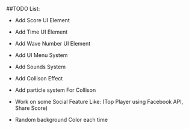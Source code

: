 ##TODO List:

 - Add Score UI Element
 - Add Time UI Element
 - Add Wave Number UI Element
 - Add UI Menu System
 - Add Sounds System
 - Add Collison Effect
 - Add particle system For Collison

 - Work on some Social Feature Like: (Top Player using Facebook API, Share Score)
 - Random background Color each time
